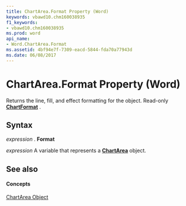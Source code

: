 ```yaml
---
title: ChartArea.Format Property (Word)
keywords: vbawd10.chm160038935
f1_keywords:
- vbawd10.chm160038935
ms.prod: word
api_name:
- Word.ChartArea.Format
ms.assetid: 4bf94e7f-7309-eacd-5844-fda70a77943d
ms.date: 06/08/2017
---
```



# ChartArea.Format Property (Word)

Returns the line, fill, and effect formatting for the object. Read-only  **[ChartFormat](Word.ChartFormat.md)** .


## Syntax

 _expression_ . **Format**

 _expression_ A variable that represents a **[ChartArea](Word.ChartArea.md)** object.


## See also


#### Concepts


[ChartArea Object](Word.ChartArea.md)

